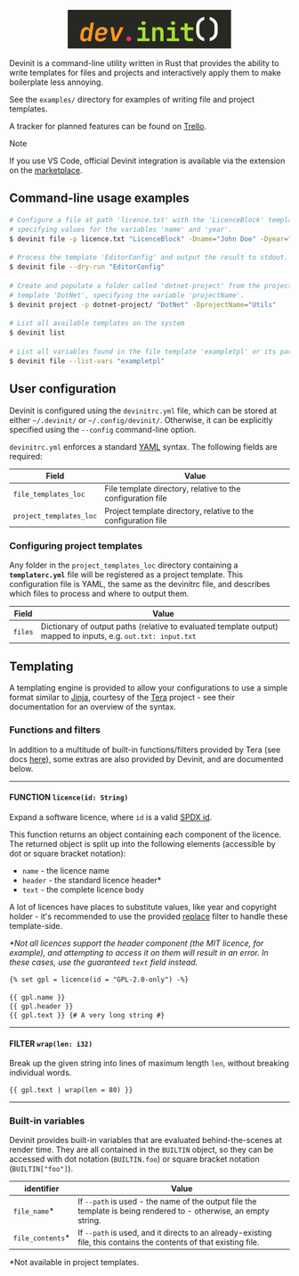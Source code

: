 <p align=center>
    <img src="resources/logo.svg" height=70>
</p>

Devinit is a command-line utility written in Rust that provides the ability to write templates for files and projects and interactively apply them to
make boilerplate less annoying.

See the `examples/` directory for examples of writing file and project templates.

A tracker for planned features can be found on [Trello](https://trello.com/b/QkX7i1P1/devinit).

> [!NOTE]
> If you use VS Code, official Devinit integration is available via the extension on the
> [marketplace](https://marketplace.visualstudio.com/items?itemName=jack-bennett.devinit-vsc).


## Command-line usage examples

```bash
# Configure a file at path 'licence.txt' with the 'LicenceBlock' template,
# specifying values for the variables 'name' and 'year'.
$ devinit file -p licence.txt "LicenceBlock" -Dname="John Doe" -Dyear="2024"

# Process the template 'EditorConfig' and output the result to stdout.
$ devinit file --dry-run "EditorConfig"

# Create and populate a folder called 'dotnet-project' from the project
# template 'DotNet', specifying the variable 'projectName'.
$ devinit project -p dotnet-project/ "DotNet" -DprojectName="Utils"

# List all available templates on the system
$ devinit list

# List all variables found in the file template 'exampletpl' or its parents
$ devinit file --list-vars "exampletpl"
```


## User configuration

Devinit is configured using the `devinitrc.yml` file, which can be stored at either `~/.devinit/` or `~/.config/devinit/`. Otherwise, it can be
explicitly specified using the `--config` command-line option.

`devinitrc.yml` enforces a standard [YAML](https://yaml.org/) syntax. The following fields are required:

| Field                   | Value                                                          |
|-------------------------|----------------------------------------------------------------|
| `file_templates_loc`    | File template directory, relative to the configuration file    |
| `project_templates_loc` | Project template directory, relative to the configuration file |


### Configuring project templates

Any folder in the `project_templates_loc` directory containing a **`templaterc.yml`** file will be registered as a project template. This
configuration file is YAML, the same as the devinitrc file, and describes which files to process and where to output them.

| Field   | Value                                                                                                          |
|---------|----------------------------------------------------------------------------------------------------------------|
| `files` | Dictionary of output paths (relative to evaluated template output) mapped to inputs, e.g. `out.txt: input.txt` |


## Templating

A templating engine is provided to allow your configurations to use a simple format similar to [Jinja](https://jinja.palletsprojects.com/en/3.1.x/),
courtesy of the [Tera](https://keats.github.io/tera/) project - see their documentation for an overview of the syntax.


### Functions and filters

In addition to a multitude of built-in functions/filters provided by Tera (see docs [here](https://keats.github.io/tera/docs/#built-ins)), some extras
are also provided by Devinit, and are documented below.

---

#### FUNCTION `licence(id: String)`

Expand a software licence, where `id` is a valid [SPDX id](https://spdx.org/licenses/).

This function returns an object containing each component of the licence. The returned object is split up into the following elements (accessible by
dot or square bracket notation):
 - `name` - the licence name
 - `header` - the standard licence header\*
 - `text` - the complete licence body

A lot of licences have places to substitute values, like year and copyright holder - it's recommended to use the provided
[replace](https://keats.github.io/tera/docs/#replace) filter to handle these template-side.

*\*Not all licences support the header component (the MIT licence, for example), and attempting to access it on them will result in an error. In these
cases, use the guaranteed `text` field instead.*

```jinja
{% set gpl = licence(id = "GPL-2.0-only") -%}

{{ gpl.name }}
{{ gpl.header }}
{{ gpl.text }} {# A very long string #}
```

---

#### FILTER `wrap(len: i32)`

Break up the given string into lines of maximum length `len`, without breaking individual words.

```jinja
{{ gpl.text | wrap(len = 80) }}
```

---


### Built-in variables

Devinit provides built-in variables that are evaluated behind-the-scenes at render time. They are all contained in the `BUILTIN` object, so they
can be accessed with dot notation (`BUILTIN.foo`) or square bracket notation (`BUILTIN["foo"]`).


| identifier       | Value                                                                                                              |
|------------------|--------------------------------------------------------------------------------------------------------------------|
| `file_name`*     | If `--path` is used - the name of the output file the template is being rendered to - otherwise, an empty string.  |
| `file_contents`* | If `--path` is used, and it directs to an already-existing file, this contains the contents of that existing file. |

\*Not available in project templates.
